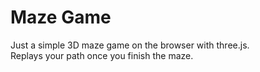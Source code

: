# Maze Game

Just a simple 3D maze game on the browser with three.js. \
Replays your path once you finish the maze.
